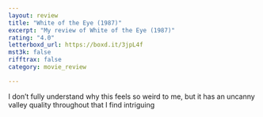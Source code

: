 ```yaml
---
layout: review
title: "White of the Eye (1987)"
excerpt: "My review of White of the Eye (1987)"
rating: "4.0"
letterboxd_url: https://boxd.it/3jpL4f
mst3k: false
rifftrax: false
category: movie_review

---
```


I don’t fully understand why this feels so weird to me, but it has an uncanny valley quality throughout that I find intriguing
